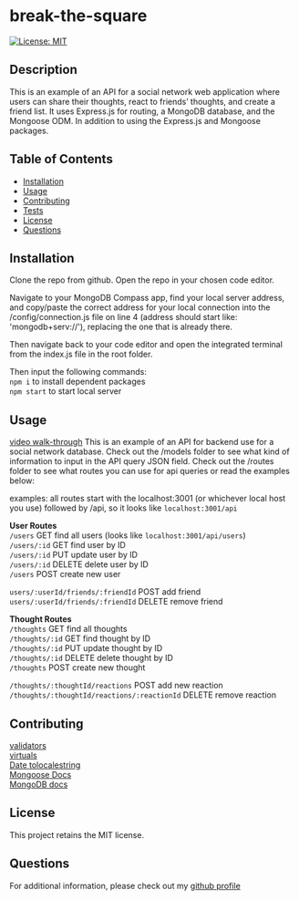 
  # break-the-square
  [![License: MIT](https://img.shields.io/badge/License-MIT-yellow.svg)](https://opensource.org/licenses/MIT)

  ## Description
  This is an example of an API for a social network web application where users can share their thoughts, react to friends’ thoughts, and create a friend list. It uses Express.js for routing, a MongoDB database, and the Mongoose ODM. In addition to using the Express.js and Mongoose packages.

  ## Table of Contents
  - [Installation](#installation)
  - [Usage](#usage)
  - [Contributing](#contributing)
  - [Tests](#tests)
  - [License](#license)
  - [Questions](#questions)

  ## Installation
  Clone the repo from github. Open the repo in your chosen code editor.
  
  Navigate to your MongoDB Compass app, find your local server address, and copy/paste the correct address for your local connection into the /config/connection.js file on line 4 (address should start like: 'mongodb+serv://'), replacing the one that is already there.  

  Then navigate back to your code editor and open the integrated terminal from the index.js file in the root folder.  

  Then input the following commands:  
  `npm i` to install dependent packages  
  `npm start` to start local server
  
  ## Usage
  [video walk-through](https://drive.google.com/file/d/1a4yGz03oCKu1Gs4Yp5e15LrlLbq9B2pe/view)
  This is an example of an API for backend use for a social network database.  Check out the /models folder to see what kind of information to input in the API query JSON field.  Check out the /routes folder to see what routes you can use for api queries or read the examples below:  

  examples:  all routes start with the localhost:3001 (or whichever local host you use)  followed by /api, so it looks like `localhost:3001/api`  
  
  **User Routes**   
  `/users` GET find all users (looks like `localhost:3001/api/users`)     
  `/users/:id` GET find user by ID  
  `/users/:id` PUT update user by ID  
  `/users/:id` DELETE delete user by ID  
  `/users` POST create new user  

  `users/:userId/friends/:friendId` POST add friend  
  `users/:userId/friends/:friendId` DELETE remove friend  

  **Thought Routes**  
  `/thoughts` GET find all thoughts  
  `/thoughts/:id` GET find thought by ID  
  `/thoughts/:id` PUT update thought by ID  
  `/thoughts/:id` DELETE delete thought by ID  
  `/thoughts` POST create new thought  

  `/thoughts/:thoughtId/reactions` POST add new reaction  
  `/thoughts/:thoughtId/reactions/:reactionId` DELETE remove reaction  

  
  ## Contributing
  [validators](https://mongoosejs.com/docs/tutorials/dates.html)  
  [virtuals](https://mongoosejs.com/docs/api/schema.html#Schema.prototype.virtual())  
  [Date tolocalestring](https://developer.mozilla.org/en-US/docs/Web/JavaScript/ReferenceGlobal_Objects/Date/toLocaleString)  
  [Mongoose Docs](https://mongoosejs.com/docs/guide.html)  
  [MongoDB docs](https://www.mongodb.com/docs/manual/reference/)


  ## License
  This project retains the MIT license.

  ## Questions
  For additional information, please check out my [github profile](github.com/js-Quest)

  